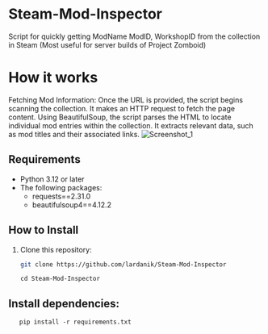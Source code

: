 # Steam-Mod-Inspector
Script for quickly getting ModName ModID, WorkshopID from the collection in Steam (Most useful for server builds of Project Zomboid)
# How it works
Fetching Mod Information:
Once the URL is provided, the script begins scanning the collection. It makes an HTTP request to fetch the page content.
Using BeautifulSoup, the script parses the HTML to locate individual mod entries within the collection. It extracts relevant data, such as mod titles and their associated links.
![Screenshot_1](https://github.com/user-attachments/assets/893ea3b1-ab70-4bc8-9c6b-69e85a632d5d)
## Requirements
- Python 3.12 or later
- The following packages:
  - requests==2.31.0
  - beautifulsoup4==4.12.2

## How to Install
1. Clone this repository:
   ```bash
   git clone https://github.com/lardanik/Steam-Mod-Inspector
   ```
   ```
   cd Steam-Mod-Inspector
   ```
## Install dependencies:
```
   pip install -r requirements.txt

